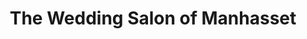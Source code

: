 ---
title: "The Wedding Salon of Manhasset"
url: /manhasset/the-wedding-salon-of-manhasset/
shop: clothes
---